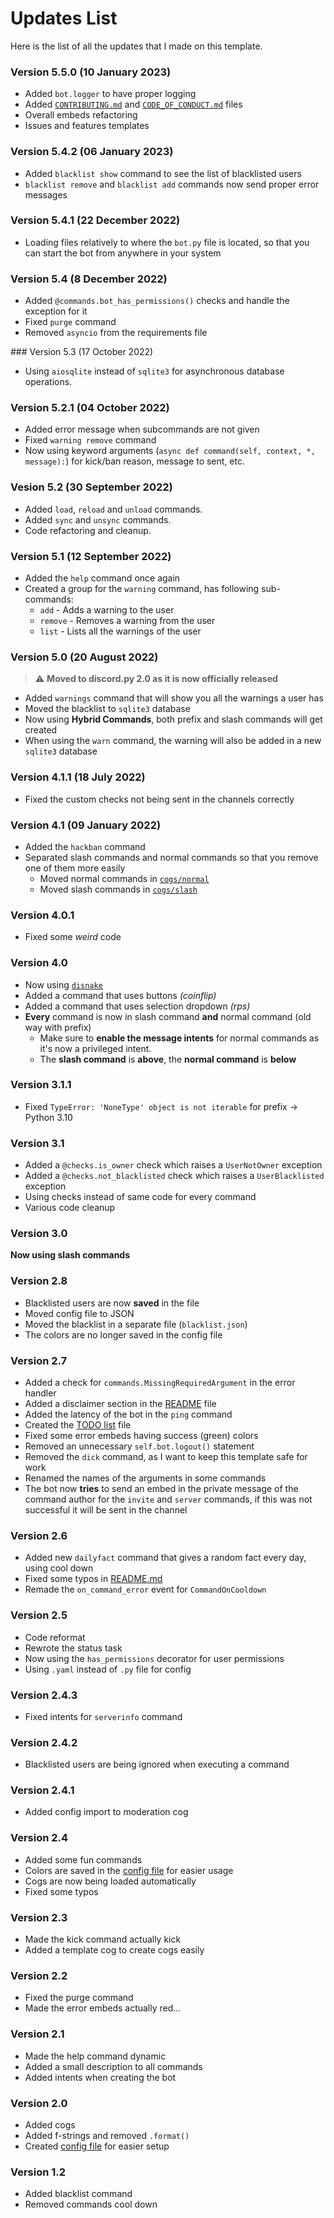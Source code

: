 # Updates List

Here is the list of all the updates that I made on this template.

### Version 5.5.0 (10 January 2023)

* Added `bot.logger` to have proper logging
* Added [`CONTRIBUTING.md`](CONTRIBUTING.md) and [`CODE_OF_CONDUCT.md`](CODE_OF_CONDUCT.md) files
* Overall embeds refactoring
* Issues and features templates

### Version 5.4.2 (06 January 2023)

* Added `blacklist show` command to see the list of blacklisted users
* `blacklist remove` and `blacklist add` commands now send proper error messages

### Version 5.4.1 (22 December 2022)

* Loading files relatively to where the `bot.py` file is located, so that you can start the bot from anywhere in your system

### Version 5.4 (8 December 2022)

* Added `@commands.bot_has_permissions()` checks and handle the exception for it
* Fixed `purge` command
* Removed `asyncio` from the requirements file

### Version 5.3 (17 October 2022)

* Using `aiosqlite` instead of `sqlite3` for asynchronous database operations.

### Version 5.2.1 (04 October 2022)

* Added error message when subcommands are not given
* Fixed `warning remove` command
* Now using keyword arguments (`async def command(self, context, *, message):`) for kick/ban reason, message to sent, etc.

### Vesion 5.2 (30 September 2022)

* Added `load`, `reload` and `unload` commands.
* Added `sync` and `unsync` commands.
* Code refactoring and cleanup.

### Version 5.1 (12 September 2022)

* Added the `help` command once again
* Created a group for the `warning` command, has following sub-commands:
  * `add` - Adds a warning to the user
  * `remove` - Removes a warning from the user
  * `list` - Lists all the warnings of the user

### Version 5.0 (20 August 2022)

> ⚠️ **Moved to discord.py 2.0 as it is now officially released**

* Added `warnings` command that will show you all the warnings a user has
* Moved the blacklist to `sqlite3` database
* Now using **Hybrid Commands**, both prefix and slash commands will get created
* When using the `warn` command, the warning will also be added in a new `sqlite3` database

### Version 4.1.1 (18 July 2022)

* Fixed the custom checks not being sent in the channels correctly

### Version 4.1 (09 January 2022)

* Added the `hackban` command
* Separated slash commands and normal commands so that you remove one of them more easily
    * Moved normal commands in [`cogs/normal`](cogs/normal)
    * Moved slash commands in [`cogs/slash`](cogs/slash)

### Version 4.0.1

* Fixed some *weird* code

### Version 4.0

* Now using [`disnake`](https://docs.disnake.dev)
* Added a command that uses buttons *(coinflip)*
* Added a command that uses selection dropdown *(rps)*
* **Every** command is now in slash command **and** normal command (old way with prefix)
    * Make sure to **enable the message intents** for normal commands as it's now a privileged intent.
    * The **slash command** is **above**, the **normal command** is **below**

### Version  3.1.1

* Fixed `TypeError: 'NoneType' object is not iterable` for prefix -> Python 3.10

### Version 3.1

* Added a `@checks.is_owner` check which raises a `UserNotOwner` exception
* Added a `@checks.not_blacklisted` check which raises a `UserBlacklisted` exception
* Using checks instead of same code for every command
* Various code cleanup

### Version 3.0

**Now using slash commands**

### Version 2.8

* Blacklisted users are now **saved** in the file
* Moved config file to JSON
* Moved the blacklist in a separate file (`blacklist.json`)
* The colors are no longer saved in the config file

### Version 2.7

* Added a check for `commands.MissingRequiredArgument` in the error handler
* Added a disclaimer section in the [README](README.md) file
* Added the latency of the bot in the `ping` command
* Created the [TODO list](TODO.md) file
* Fixed some error embeds having success (green) colors
* Removed an unnecessary `self.bot.logout()` statement
* Removed the `dick` command, as I want to keep this template safe for work
* Renamed the names of the arguments in some commands
* The bot now **tries** to send an embed in the private message of the command author for the `invite` and `server`
  commands, if this was not successful it will be sent in the channel

### Version 2.6

* Added new `dailyfact` command that gives a random fact every day, using cool down
* Fixed some typos in [README.md](README.md)
* Remade the `on_command_error` event for `CommandOnCooldown`

### Version 2.5

* Code reformat
* Rewrote the status task
* Now using the `has_permissions` decorator for user permissions
* Using `.yaml` instead of `.py` file for config

### Version 2.4.3

* Fixed intents for `serverinfo` command

### Version 2.4.2

* Blacklisted users are being ignored when executing a command

### Version 2.4.1

* Added config import to moderation cog

### Version 2.4

* Added some fun commands
* Colors are saved in the [config file](config.json) for easier usage
* Cogs are now being loaded automatically
* Fixed some typos

### Version 2.3

* Made the kick command actually kick
* Added a template cog to create cogs easily

### Version 2.2

* Fixed the purge command
* Made the error embeds actually red...

### Version 2.1

* Made the help command dynamic
* Added a small description to all commands
* Added intents when creating the bot

### Version 2.0

* Added cogs
* Added f-strings and removed `.format()`
* Created [config file](config.json) for easier setup

### Version 1.2

* Added blacklist command
* Removed commands cool down
